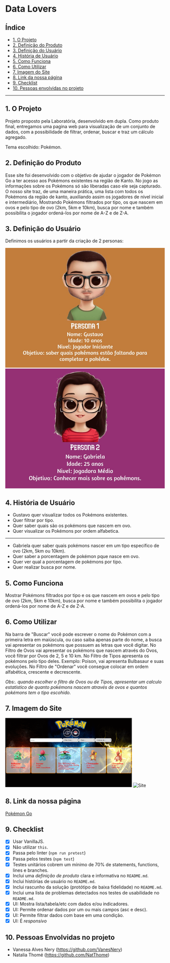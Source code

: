 # Data Lovers

## Índice

* [1. O Projeto](#1-o-projeto)
* [2. Definição do Produto](#2-definição-do-produto)
* [3. Definição do Usuário](#3-definição-do-usuario)
* [4. História de Usuário](#4-historia-de-usuario)
* [5. Como Funciona](#5-como-funciona)
* [6. Como Utilizar](#6-como-utilizar)
* [7. Imagem do Site](#7-imagem-do-Site)
* [8. Link da nossa página](#8-link-da-nossa-página)
* [9. Checklist](#9-checklist)
* [10. Pessoas envolvidas no projeto](#10-pessoas-envolvidas-no-projeto)

***

## 1. O Projeto

Projeto proposto pela Laboratória, desenvolvido em dupla. Como produto final, entregamos uma pagina web para visualização de um conjunto de dados, com a possibilidade de filtrar, ordenar, buscar e traz um cálculo agregado. 

Tema escolhido: Pokémon.

## 2. Definição do Produto

Esse site foi desenvolvido com o objetivo de ajudar o jogador de Pokémon Go a ter acesso aos Pokémons existentes na região de Kanto.
No jogo as informações sobre os Pokémons só são liberadas caso ele seja capturado. O nosso site traz, de uma maneira prática, uma lista com todos os Pokémons da região de kanto, auxiliando assim os jogadores de nível inicial e intermediário, Mostrando Pokémons filtrados por tipo, os que nascem em ovos e pelo tipo de ovo (2km, 5km e 10km), busca por nome e também possibilita o jogador ordená-los por nome de A-Z e de Z-A.

## 3. Definição do Usuário

Definimos os usuários a partir da criação de 2 personas:

![Persona 1](./src/images/gustavo.jpg)
![Persona 2](./src/images/gabriela.jpg)


## 4. História de Usuário

- Gustavo quer visualizar todos os Pokémons existentes.
- Quer filtrar por tipo.
- Quer saber quais são os pokémons que nascem em ovo.
- Quer visualizar os Pokémons por ordem alfabetica.
--------------------------------
- Gabriela quer saber quais pokémons nascer em um tipo especifico de ovo (2km, 5km ou 10km).
- Quer saber a porcentagem de pokémon pque nasce em ovo.
- Quer ver qual a porcentagem de pokémons por tipo.
- Quer realizar busca por nome.

## 5. Como Funciona

Mostrar Pokémons filtrados por tipo e os que nascem em ovos e pelo tipo de ovo (2km, 5km e 10km), busca por nome e também possibilita o jogador ordená-los por nome de A-Z e de Z-A.

## 6. Como Utilizar

Na barra de "Buscar" você pode escrever o nome do Pokémon com a primeira letra em maiúscula, ou caso saiba apenas parte do nome, a busca vai apresentar os pokémons que possuem as letras que você digitar.
No Filtro de Ovos vai apresentar os pokémons que nascem através do Ovos, você filtrar por Ovos de 2, 5 e 10 km.
No Filtro de Tipos apresenta os pokémons pelo tipo deles. Exemplo: Poison, vai apresenta Bulbasaur e suas evoluções.
No Filtro de "Ordenar" você consegue colocar em ordem alfabética, crescente e decrescente.

*Obs:. quando escolher o filtro de Ovos ou de Tipos, apresentar um calculo estatístico de quanto pokémons nascem através de ovos e quantos pokémons tem o tipo escohido.*

## 7. Imagem do Site

![Desktop](./src/images/pokemonDesktop.gif)
![Site](./src/images/site.png)

## 8. Link da nossa página

[Pokémon Go](https://vanesnery.github.io/SAP003-data-lovers/src/index.html)

## 9. Checklist

* [X] Usar VanillaJS.
* [X] Não utilizar `this`.
* [X] Passa pelo linter (`npm run pretest`)
* [X] Passa pelos testes (`npm test`)
* [X] Testes unitários cobrem um mínimo de 70% de statements, functions,
  lines e branches.
* [X] Inclui uma _definição de produto_ clara e informativa no `README.md`.
* [X] Inclui histórias de usuário no `README.md`.
* [X] Inclui rascunho da solução (protótipo de baixa fidelidade) no
  `README.md`.
* [X] Inclui uma lista de problemas detectados nos testes de usabilidade no `README.md`.
* [X] UI: Mostra lista/tabela/etc com dados e/ou indicadores.
* [X] UI: Permite ordenar dados por um ou mais campos (asc e desc).
* [X] UI: Permite filtrar dados com base em uma condição.
* [X] UI: É _responsivo_

## 10. Pessoas Envolvidas no projeto

* Vanessa Alves Nery (https://github.com/VanesNery)
* Natalia Thomé (https://github.com/NatThome)
